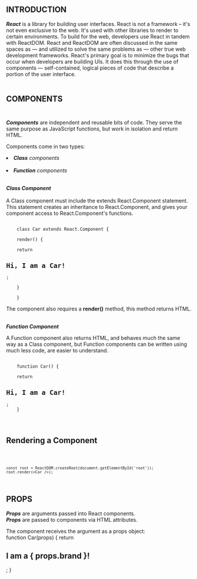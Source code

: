 ## INTRODUCTION

**_React_** is a library for building user interfaces. React is not a framework – it's not even exclusive to the web. It's used with other libraries to render to certain environments.
To build for the web, developers use React in tandem with ReactDOM. React and ReactDOM are often discussed in the same spaces as — and utilized to solve the same problems as — other true web development frameworks.
React's primary goal is to minimize the bugs that occur when developers are building UIs. It does this through the use of components — self-contained, logical pieces of code that describe a portion of the user interface. <br><br>

## COMPONENTS<br><br>

**_Components_** are independent and reusable bits of code. They serve the same purpose as JavaScript functions, but work in isolation and return HTML.

Components come in two types:  
_**<li>Class** components</li>_ <br>
_**<li>Function** components</li>_<br>

**_Class Component_**<br><br>
A Class component must include the extends React.Component statement. This statement creates an inheritance to React.Component, and gives your component access to React.Component's functions.

<code>
    class Car extends React.Component { <br>
    render() { <br>
    return <h2>Hi, I am a Car!</h2>; <br>
    } <br>
    }
</code>

The component also requires a **render()** method, this method returns HTML. <br><br>

**_Function Component_**

A Function component also returns HTML, and behaves much the same way as a Class component, but Function components can be written using much less code, are easier to understand.

<code>
    function Car() { <br>
    return <h2>Hi, I am a Car!</h2>; 
    }
</code> <br><br>

## Rendering a Component

<code>
    
    const root = ReactDOM.createRoot(document.getElementById('root')); 
    root.render(<Car />);
</code>

## PROPS

**_Props_** are arguments passed into React components. <br>
**_Props_** are passed to components via HTML attributes.

The component receives the argument as a props object: <br>
function Car(props) {
return <h2>I am a { props.brand }!</h2>;
}
